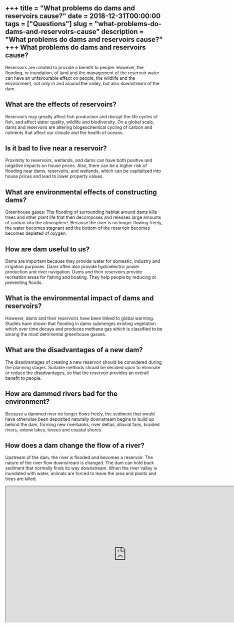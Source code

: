 +++
title = "What problems do dams and reservoirs cause?"
date = 2018-12-31T00:00:00
tags = ["Questions"]
slug = "what-problems-do-dams-and-reservoirs-cause"
description = "What problems do dams and reservoirs cause?"
+++
What problems do dams and reservoirs cause?
-------------------------------------------

Reservoirs are created to provide a benefit to people. However, the flooding, or inundation, of land and the management of the reservoir water can have an unfavourable effect on people, the wildlife and the environment, not only in and around the valley, but also downstream of the dam.

What are the effects of reservoirs?
-----------------------------------

Reservoirs may greatly affect fish production and disrupt the life cycles of fish, and affect water quality, wildlife and biodiversity. On a global scale, dams and reservoirs are altering biogeochemical cycling of carbon and nutrients that affect our climate and the health of oceans.

Is it bad to live near a reservoir?
-----------------------------------

Proximity to reservoirs, wetlands, and dams can have both positive and negative impacts on house prices. Also, there can be a higher risk of flooding near dams, reservoirs, and wetlands, which can be capitalized into house prices and lead to lower property values.

What are environmental effects of constructing dams?
----------------------------------------------------

Greenhouse gases: The flooding of surrounding habitat around dams kills trees and other plant life that then decomposes and releases large amounts of carbon into the atmosphere. Because the river is no longer flowing freely, the water becomes stagnant and the bottom of the reservoir becomes becomes depleted of oxygen.

How are dam useful to us?
-------------------------

Dams are important because they provide water for domestic, industry and irrigation purposes. Dams often also provide hydroelectric power production and river navigation. Dams and their reservoirs provide recreation areas for fishing and boating. They help people by reducing or preventing floods.

What is the environmental impact of dams and reservoirs?
--------------------------------------------------------

However, dams and their reservoirs have been linked to global warming. Studies have shown that flooding in dams submerges existing vegetation which over time decays and produces methane gas which is classified to be among the most detrimental greenhouse gasses.

What are the disadvantages of a new dam?
----------------------------------------

The disadvantages of creating a new reservoir should be considered during the planning stages. Suitable methods should be decided upon to eliminate or reduce the disadvantages, so that the reservoir provides an overall benefit to people.

How are dammed rivers bad for the environment?
----------------------------------------------

Because a dammed river no longer flows freely, the sediment that would have otherwise been deposited naturally downstream begins to build up behind the dam, forming new riverbanks, river deltas, alluvial fans, braided rivers, oxbow lakes, levees and coastal shores.

How does a dam change the flow of a river?
------------------------------------------

Upstream of the dam, the river is flooded and becomes a reservoir. The nature of the river flow downstream is changed. The dam can hold back sediment that normally finds its way downstream. When the river valley is inundated with water, animals are forced to leave the area and plants and trees are killed.

<iframe allow="accelerometer; autoplay; clipboard-write; encrypted-media; gyroscope; picture-in-picture" allowfullscreen="" class="__youtube_prefs__  epyt-is-override  no-lazyload" data-no-lazy="1" data-origheight="433" data-origwidth="770" data-skipgform_ajax_framebjll="" height="433" id="_ytid_53454" loading="lazy" src="https://www.youtube.com/embed/uNBMp4zk3-E?enablejsapi=1&autoplay=0&cc_load_policy=0&cc_lang_pref=&iv_load_policy=1&loop=0&modestbranding=0&rel=1&fs=1&playsinline=0&autohide=2&theme=dark&color=red&controls=1&" title="YouTube player" width="770"></iframe>